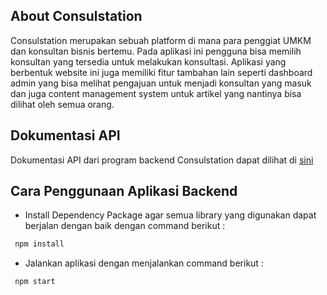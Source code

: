 ## About Consulstation

Consulstation merupakan sebuah platform di mana para penggiat UMKM dan konsultan bisnis bertemu. Pada aplikasi ini pengguna bisa memilih konsultan yang tersedia untuk melakukan konsultasi. Aplikasi yang berbentuk website ini juga memiliki fitur tambahan lain seperti dashboard admin yang bisa melihat pengajuan untuk menjadi konsultan yang masuk dan juga content management system untuk artikel yang nantinya bisa dilihat oleh semua orang.

## Dokumentasi API

Dokumentasi API dari program backend Consulstation dapat dilihat di [sini](https://documenter.getpostman.com/view/15311017/UV5Ukef2)

## Cara Penggunaan Aplikasi Backend

- Install Dependency Package agar semua library yang digunakan dapat berjalan dengan baik dengan command berikut :

 ```cmd
  npm install
  ```

- Jalankan aplikasi dengan menjalankan command berikut :

 ```cmd
  npm start
  ```
